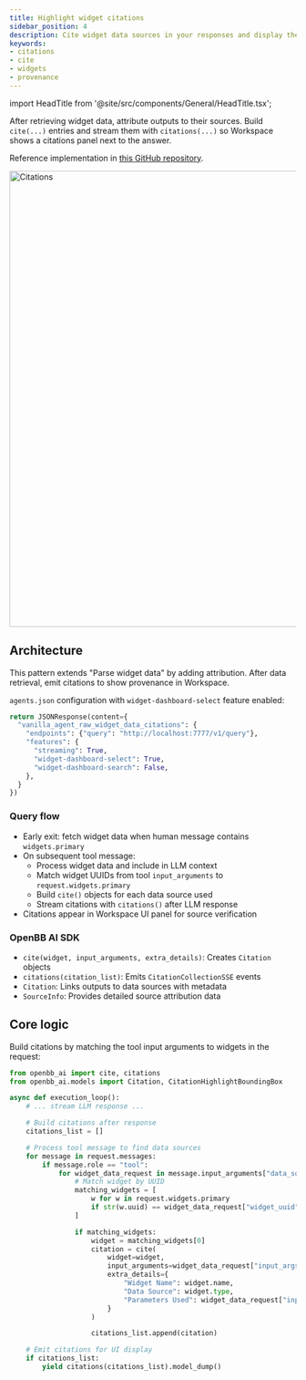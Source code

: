 ```yaml
---
title: Highlight widget citations
sidebar_position: 4
description: Cite widget data sources in your responses and display them in Workspace
keywords:
- citations
- cite
- widgets
- provenance
---
```


import HeadTitle from '@site/src/components/General/HeadTitle.tsx';

<HeadTitle title="AI Features — Highlight widget citations | OpenBB Workspace Docs" />

After retrieving widget data, attribute outputs to their sources. Build `cite(...)` entries and stream them with `citations(...)` so Workspace shows a citations panel next to the answer.

Reference implementation in [this GitHub repository](https://github.com/OpenBB-finance/agents-for-openbb/tree/main/32-vanilla-agent-raw-widget-data-citations/vanilla_agent_raw_context_citations/main.py).

<img className="pro-border-gradient" width="800" alt="Citations" src="https://openbb-cms.directus.app/assets/0af85f66-b91f-476d-a231-973442a29957.png" />

## Architecture

This pattern extends "Parse widget data" by adding attribution. After data retrieval, emit citations to show provenance in Workspace.

`agents.json` configuration with `widget-dashboard-select` feature enabled:

```python
return JSONResponse(content={
  "vanilla_agent_raw_widget_data_citations": {
    "endpoints": {"query": "http://localhost:7777/v1/query"},
    "features": {
      "streaming": True,
      "widget-dashboard-select": True,
      "widget-dashboard-search": False,
    },
  }
})
```

### Query flow

- Early exit: fetch widget data when human message contains `widgets.primary`
- On subsequent tool message:
  - Process widget data and include in LLM context
  - Match widget UUIDs from tool `input_arguments` to `request.widgets.primary`
  - Build `cite()` objects for each data source used
  - Stream citations with `citations()` after LLM response
- Citations appear in Workspace UI panel for source verification

### OpenBB AI SDK

- `cite(widget, input_arguments, extra_details)`: Creates `Citation` objects
- `citations(citation_list)`: Emits `CitationCollectionSSE` events
- `Citation`: Links outputs to data sources with metadata
- `SourceInfo`: Provides detailed source attribution data

## Core logic

Build citations by matching the tool input arguments to widgets in the request:

```python
from openbb_ai import cite, citations
from openbb_ai.models import Citation, CitationHighlightBoundingBox

async def execution_loop():
    # ... stream LLM response ...

    # Build citations after response
    citations_list = []

    # Process tool message to find data sources
    for message in request.messages:
        if message.role == "tool":
            for widget_data_request in message.input_arguments["data_sources"]:
                # Match widget by UUID
                matching_widgets = [
                    w for w in request.widgets.primary
                    if str(w.uuid) == widget_data_request["widget_uuid"]
                ]

                if matching_widgets:
                    widget = matching_widgets[0]
                    citation = cite(
                        widget=widget,
                        input_arguments=widget_data_request["input_args"],
                        extra_details={
                            "Widget Name": widget.name,
                            "Data Source": widget.type,
                            "Parameters Used": widget_data_request["input_args"]
                        }
                    )

                    citations_list.append(citation)

    # Emit citations for UI display
    if citations_list:
        yield citations(citations_list).model_dump()
```
